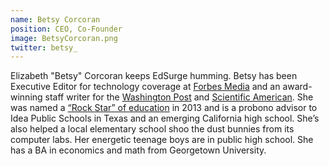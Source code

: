 ```yaml
---
name: Betsy Corcoran
position: CEO, Co-Founder
image: BetsyCorcoran.png
twitter: betsy_
---
```


Elizabeth "Betsy" Corcoran keeps EdSurge humming. Betsy has been Executive Editor for technology coverage at [Forbes Media](http://www.forbes.com) and an award-winning staff writer for the [Washington Post](http://www.washingtonpost.com) and [Scientific American](http://www.scientificamerican.com). She was named a [“Rock Star” of education](http://vimeo.com/70510094) in 2013 and is a probono advisor to Idea Public Schools in Texas and an emerging California high school. She’s also helped a local elementary school shoo the dust bunnies from its computer labs. Her energetic teenage boys are in public high school. She has a BA in economics and math from Georgetown University.
